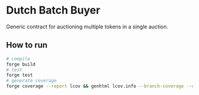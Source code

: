 # Dutch Batch Buyer

Generic contract for auctioning multiple tokens in a single auction.


## How to run

```bash
# compile
forge build
# test
forge test
# generate coverage
forge coverage --report lcov && genhtml lcov.info --branch-coverage --output-dir coverage
```
